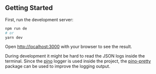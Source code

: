 ## Getting Started

First, run the development server:

```bash
npm run de
# or
yarn dev
```

Open [http://localhost:3000](http://localhost:3000) with your browser to see the result.

During development it might be hard to read the JSON logs inside the terminal. Since the [pino](https://github.com/pinojs/pino) logger is used inside the project, the [pino-pretty](https://github.com/pinojs/pino-pretty) package can be used to improve the logging output.